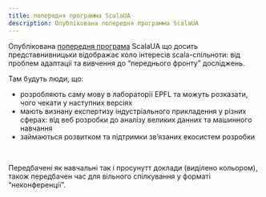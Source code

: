 ```yaml
---
title: попередня программа ScalaUA
description: Опублікована попередня программа ScalaUA 
---
```


 Опублікована [попередня програма](http://www.scalaua.com/agenda/) ScalaUA
 що досить представнивницьки відображає коло інтересів scala-спільноти: від проблем адаптаціі та вивчення до “переднього фронту” досліджень.

Там будуть люди, що:

 * розробляють саму мову в лабораторії EPFL та можуть розказати, чого чекати у наступних версіях
 * мають визнану експертизу індустріального прикладення у різних сферах: від веб розробки до аналізу великих данних та машинного навчання
 * займаються розвитком та підтримки зв’язаних екосистем розробки  


<br>

Передбачені як навчальні так і просунутт доклади (виділено кольором), також передбачен час для вільного спілкування у форматі “неконференції”.


